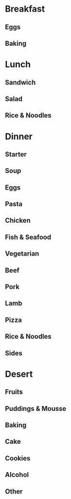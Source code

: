 # Breakfast
## Eggs
## Baking
# Lunch
## Sandwich
## Salad
## Rice & Noodles
# Dinner
## Starter
## Soup
## Eggs
## Pasta
## Chicken
## Fish & Seafood
## Vegetarian
## Beef
## Pork
## Lamb
## Pizza
## Rice & Noodles
## Sides
# Desert
## Fruits
## Puddings & Mousse
## Baking
## Cake
## Cookies
## Alcohol
## Other